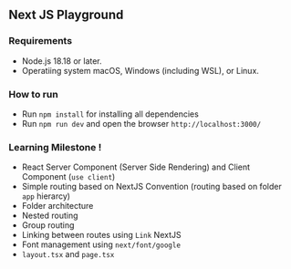 Next JS Playground
---

<h3>Requirements</h3>

- Node.js 18.18 or later.
- Operatiing system macOS, Windows (including WSL), or Linux.

<h3>How to run</h3>

- Run `npm install` for installing all dependencies
- Run `npm run dev` and open the browser `http://localhost:3000/`

<h3>Learning Milestone !</h3>

- React Server Component (Server Side Rendering) and Client Component (`use client`)
- Simple routing based on NextJS Convention (routing based on folder `app` hierarcy)
- Folder architecture 
- Nested routing
- Group routing
- Linking between routes using `Link` NextJS
- Font management using `next/font/google`
- `layout.tsx` and `page.tsx`
